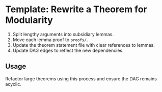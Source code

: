 # Template: Rewrite a Theorem for Modularity

1. Split lengthy arguments into subsidiary lemmas.
2. Move each lemma proof to `proofs/`.
3. Update the theorem statement file with clear references to lemmas.
4. Update DAG edges to reflect the new dependencies.

## Usage

Refactor large theorems using this process and ensure the DAG remains acyclic.
